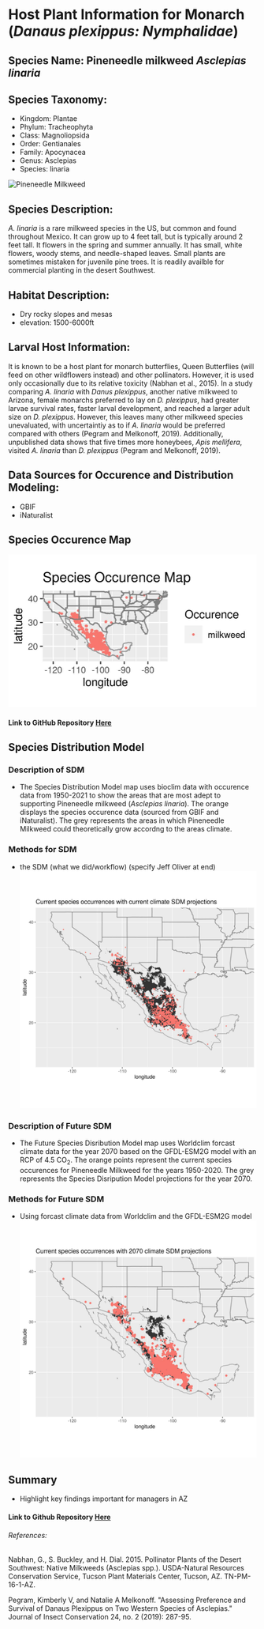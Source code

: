 # Host Plant Information for Monarch (*Danaus plexippus: Nymphalidae*)

## Species Name: Pineneedle milkweed *Asclepias linaria*

## Species Taxonomy:
- Kingdom: Plantae
- Phylum: Tracheophyta
- Class: Magnoliopsida
- Order: Gentianales
- Family: Apocynacea
- Genus: Asclepias
- Species: linaria

![Pineneedle Milkweed](https://user-images.githubusercontent.com/99292009/156240835-f0a313c1-b346-4408-8707-4ca9dd09f98a.png)

## Species Description:
*A. linaria* is a rare milkweed species in the US, but common and found throughout
Mexico. It can grow up to 4 feet tall, but is typically around 2 feet tall.
It flowers in the spring and summer annually. It has small, white flowers, woody stems, and needle-shaped leaves. Small plants are sometimes mistaken for juvenile pine trees. It is readily availble for commercial planting in the desert Southwest. 

## Habitat Description:
- Dry rocky slopes and mesas
- elevation: 1500-6000ft

## Larval Host Information:
It is known to be a host plant for monarch butterflies, Queen Butterflies (will feed on other wildflowers instead) and other pollinators. However, it is used only occasionally due to its relative toxicity (Nabhan et al., 2015). In a study comparing *A. linaria* with *Danus plexippus*, another native milkweed to Arizona, female monarchs preferred to lay on *D. plexippus*, had greater larvae survival rates, faster larval development, and reached a larger adult size on *D. plexippus*. However, this leaves many other milkweed species unevaluated, with uncertaintiy as to if *A. linaria* would be preferred compared with others (Pegram and Melkonoff, 2019). Additionally, unpublished data shows that five times more honeybees, *Apis mellifera*, visited *A. linaria* than *D. plexippus* (Pegram and Melkonoff, 2019). 

## Data Sources for Occurence and Distribution Modeling:
- GBIF
- iNaturalist

## Species Occurence Map

![Occurence Map](output/pineneedleMilkweedspocc.jpg)

#### Link to GitHub Repository [Here](https://github.com/BiodiversityDataScienceCorp/Pineneedles-main-repo)

## Species Distribution Model
### Description of SDM
- The Species Distribution Model map uses bioclim data with occurence data from 1950-2021 to show the areas that are most adept to supporting Pineneedle milkweed (*Asclepias linaria*). The orange displays the species occurence data (sourced from GBIF and iNaturalist). The grey represents the areas in which Pineneedle Milkweed could theoretically grow accordng to the areas climate.
### Methods for SDM
- the SDM (what we did/workflow) (specify Jeff Oliver at end)
![SDMcurrent](output/linaria-single-current-sdm.jpg)

### Description of Future SDM
- The Future Species Disribution Model map uses Worldclim forcast climate data for the year 2070 based on the GFDL-ESM2G model with an RCP of 4.5 CO<sub>2</sub>. The orange points represent the current species occurences for Pineneedle Milkweed for the years 1950-2020. The grey represents the Species Disripution Model projections for the year 2070.
### Methods for Future SDM
- Using forcast climate data from Worldclim and the GFDL-ESM2G model 
![SDMfuture](output/linaria-single-future-sdm.jpg)

## Summary
- Highlight key findings important for managers in AZ

#### Link to Github Repository [Here](https://github.com/BiodiversityDataScienceCorp/Pineneedles-main-repo)


###### References:
Nabhan, G., S. Buckley, and H. Dial. 2015. Pollinator Plants of the Desert Southwest: Native
Milkweeds (Asclepias spp.). USDA-Natural Resources Conservation Service, Tucson Plant
Materials Center, Tucson, AZ. TN-PM-16-1-AZ. 

Pegram, Kimberly V, and Natalie A Melkonoff. "Assessing Preference and Survival of Danaus Plexippus on Two Western Species of Asclepias." Journal of Insect Conservation 24, no. 2 (2019): 287-95.
